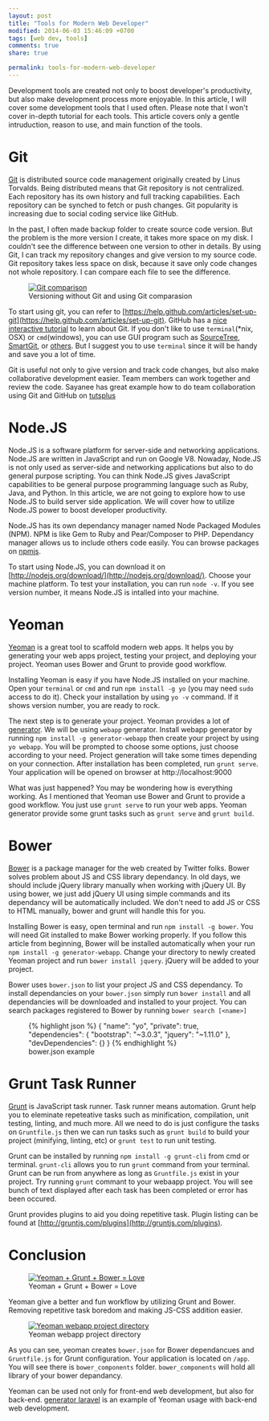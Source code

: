 ```yaml
---
layout: post
title: "Tools for Modern Web Developer"
modified: 2014-06-03 15:46:09 +0700
tags: [web dev, tools]
comments: true
share: true

permalink: tools-for-modern-web-developer
---
```


Development tools are created not only to boost developer's productivity, but also make development process more enjoyable. In this article, I will cover some development tools that I used often. Please note that I won't cover in-depth tutorial for each tools. This article covers only a gentle intruduction, reason to use, and main function of the tools.

# Git
[Git](http://git-scm.com/) is distributed source code management originally created by Linus Torvalds. Being distributed means that Git repository is not centralized. Each repository has its own history and full tracking capabilities. Each repository can be synched to fetch or push changes. Git popularity is increasing due to social coding service like GitHub.

In the past, I often made backup folder to create source code version. But the problem is the more version I create, it takes more space on my disk. I couldn't see the difference between one version to other in details. By using Git, I can track my repository changes and give version to my source code. Git repository takes less space on disk, because it save only code changes not whole repository. I can compare each file to see the difference.

<figure class="center">
	<a href="{{ site.url }}/images/posts/tools-for-modern-developers/nogit-git-comparison.png"><img src="{{ site.url }}/images/posts/tools-for-modern-developers/nogit-git-comparison.png" alt="Git comparison"></a>
	<figcaption>Versioning without Git and using Git comparasion</figcaption>
</figure>

To start using git, you can refer to [https://help.github.com/articles/set-up-git](https://help.github.com/articles/set-up-git). GitHub has a [nice interactive tutorial](http://try.github.com/) to learn about Git.  If you don't like to use ```terminal```(*nix, OSX) or ```cmd```(windows), you can use GUI program such as [SourceTree](http://www.sourcetreeapp.com/), [SmartGit](http://www.syntevo.com/smartgithg/), or [others](http://git-scm.com/downloads/guis). But I suggest you to use ```terminal``` since it will be handy and save you a lot of time.

Git is useful not only to give version and track code changes, but also make collaborative development easier. Team members can work together and review the code. Sayanee has great example how to do team collaboration using Git and GitHub on [tutsplus](http://code.tutsplus.com/articles/team-collaboration-with-github--net-29876)

# Node.JS
Node.JS is a software platform for server-side and networking applications. Node.JS are written in JavaScript and run on Google V8. Nowaday, Node.JS is not only used as server-side and networking applications but also to do general purpose scripting. You can think Node.JS gives JavaScript capabilities to be general purpose programming language such as Ruby, Java, and Python. In this article, we are not going to explore how to use Node.JS to build server side application. We will cover how to utilize Node.JS power to boost developer productivity.

Node.JS has its own dependancy manager named Node Packaged Modules (NPM). NPM is like Gem to Ruby and Pear/Composer to PHP. Dependancy manager allows us to include others code easily. You can browse packages on [npmjs](https://npmjs.org/).

To start using Node.JS, you can download it on [http://nodejs.org/download/](http://nodejs.org/download/). Choose your machine platform. To test your installation, you can run ```node -v```. If you see version number, it means Node.JS is intalled into your machine.

# Yeoman
[Yeoman](http://yeoman.io/) is a great tool to scaffold modern web apps. It helps you by generating your web apps project, testing your project, and deploying your project. Yeoman uses Bower and Grunt to provide good workflow.

Installing Yeoman is easy if you have Node.JS installed on your machine. Open your ```terminal``` or ```cmd``` and run ```npm install -g yo``` (you may need ```sudo``` access to do it). Check your installation by using ```yo -v``` command. If it shows version number, you are ready to rock. 

The next step is to generate your project. Yeoman provides a lot of [generator](http://yeoman.io/community-generators.html). We will be using ```webapp``` generator. Install webapp generator by running ```npm install -g generator-webapp``` then create your project by using ```yo webapp```. You will be prompted to choose some options, just choose according to your need. Project generation will take some times depending on your connection. After  installation has been completed, run ```grunt serve```. Your application will be opened on browser at http://localhost:9000

What was just happened? You may be wondering how is everything working. As I mentioned that Yeoman use Bower and Grunt to provide a good workflow. You just use ```grunt serve``` to run your web apps. Yeoman generator provide some grunt tasks such as ```grunt serve``` and ```grunt build```. 

# Bower
[Bower](http://bower.io/) is a package manager for the web created by Twitter folks. Bower solves problem about JS and CSS library dependancy. In old days, we should include jQuery library manually when working with jQuery UI. By using bower, we just add jQuery UI using simple commands and its dependancy will be automatically included. We don't need to add JS or CSS to HTML manually, bower and grunt will handle this for you.

Installing Bower is easy, open terminal and run ```npm install -g bower```. You will need Git installed to make Bower working properly. If you follow this article from beginning, Bower will be installed automatically when your run ```npm install -g generator-webapp```. Change your directory to newly created Yeoman project and run ```bower install jquery```. jQuery will be added to your project. 

Bower uses ```bower.json``` to list your project JS and CSS dependancy. To install dependancies on your ```bower.json``` simply run ```bower install``` and all dependancies will be downloaded and installed to your project. You can search packages registered to Bower by running ```bower search [<name>]```

<figure>
{% highlight json %}
{
	"name": "yo",
	"private": true,
	"dependencies": {
		"bootstrap": "~3.0.3",
		"jquery": "~1.11.0"
  	},
  	"devDependencies": {}
}
{% endhighlight %}
	<figcaption class="center">bower.json example</figcaption>
</figure>

# Grunt Task Runner
[Grunt](http://gruntjs.com) is JavaScript task runner. Task runner means automation. Grunt help you to eleminate repeteative tasks such as minification, compilation, unit testing, linting, and much more. All we need to do is just configure the tasks on `Gruntfile.js` then we can run tasks such as `grunt build` to build your project (minifying, linting, etc) or `grunt test` to run unit testing.

Grunt can be installed by running `npm install -g grunt-cli` from cmd or terminal. `grunt-cli` allows you to run `grunt` command from your terminal. Grunt can be run from anywhere as long as `Gruntfile.js` exist in your project. Try running `grunt` commant to your webaapp project. You will see bunch of text displayed after each task has been completed or error has been occured.

Grunt provides plugins to aid you doing repetitive task. Plugin listing can be found at [http://gruntjs.com/plugins](http://gruntjs.com/plugins). 

# Conclusion

<figure class="center">
	<a href="{{ site.url }}/images/posts/tools-for-modern-developers/yeoman-grunt-bower-love.png"><img src="{{ site.url }}/images/posts/tools-for-modern-developers/yeoman-grunt-bower-love.png" alt="Yeoman + Grunt + Bower = Love"></a>
	<figcaption>Yeoman + Grunt + Bower = Love</figcaption>
</figure>

Yeoman give a better and fun workflow by utilizing Grunt and Bower. Removing repetitive task boredom and making JS-CSS addition easier. 

<figure class="center">
	<a href="{{ site.url }}/images/posts/tools-for-modern-developers/yeoman-webapp-directory.png"><img src="{{ site.url }}/images/posts/tools-for-modern-developers/yeoman-webapp-directory.png" alt="Yeoman webapp project directory"></a>
	<figcaption>Yeoman webapp project directory</figcaption>
</figure>

As you can see, yeoman creates `bower.json` for Bower dependancues and `Gruntfile.js` for Grunt configuration. Your application is located on `/app`. You will see there is `bower_components` folder. `bower_components` will hold all library of your bower depandancy.

Yeoman can be used not only for front-end web development, but also for back-end. [generator laravel](https://www.npmjs.org/package/generator-laravel) is an example of Yeoman usage with back-end web development. 